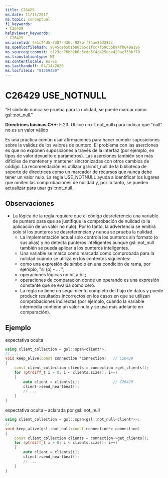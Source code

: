 ```yaml
---
title: C26429
ms.date: 11/15/2017
ms.topic: conceptual
f1_keywords:
- C26429
helpviewer_keywords:
- C26429
ms.assetid: 4e1c74d5-7307-436c-927b-f74ae863282c
ms.openlocfilehash: 9645ceb5b1b80365c1fcc7f59655ba4fb649a196
ms.sourcegitcommit: c123cc76bb2b6c5cde6f4c425ece420ac733bf70
ms.translationtype: MT
ms.contentlocale: es-ES
ms.lasthandoff: 04/14/2020
ms.locfileid: "81359480"
---
```

# <a name="c26429-use_notnull"></a>C26429 USE_NOTNULL

"El símbolo nunca se prueba para la nulidad, se puede marcar como gsl::not_null."

**Directrices básicas C++**: F.23: Utilice un> t not_null\<para indicar que "null" no es un valor válido

Es una práctica común usar afirmaciones para hacer cumplir suposiciones sobre la validez de los valores de puntero. El problema con las aserciones es que no exponen suposiciones a través de la interfaz (por ejemplo, en tipos de valor devuelto o parámetros). Las aserciones también son más difíciles de mantener y mantener sincronizadas con otros cambios de código. La recomendación es utilizar gsl::not_null de la biblioteca de soporte de directrices como un marcador de recursos que nunca debe tener un valor nulo. La regla USE_NOTNULL ayuda a identificar los lugares que omiten las comprobaciones de nulidad y, por lo tanto, se pueden actualizar para usar gsl::not_null.

## <a name="remarks"></a>Observaciones

- La lógica de la regla requiere que el código desreferencia una variable de puntero para que se justifique la comprobación de nulidad (o la aplicación de un valor no nulo). Por lo tanto, la advertencia se emitirá solo si los punteros se desreferencian y nunca se prueba la nulidad.
  - La implementación actual solo controla los punteros sin formato (o sus alias) y no detecta punteros inteligentes aunque gsl::not_null también se pueda aplicar a los punteros inteligentes.
  - Una variable se marca como marcada como comprobada para la nulidad cuando se utiliza en los contextos siguientes:
  - como una expresión de símbolo en una condición de rama, por ejemplo, "si (p) - ... ";
  - operaciones lógicas no bit a bit;
  - operaciones de comparación donde un operando es una expresión constante que se evalúa como cero.
  - La regla no tiene un seguimiento completo del flujo de datos y puede producir resultados incorrectos en los casos en que se utilizan comprobaciones indirectas (por ejemplo, cuando la variable intermedia contiene un valor nulo y se usa más adelante en comparación).

## <a name="example"></a>Ejemplo

expectativa oculta

```cpp
using client_collection = gsl::span<client*>;
// ...
void keep_alive(const connection *connection)   // C26429
{
    const client_collection clients = connection->get_clients();
    for (ptrdiff_t i = 0; i < clients.size(); i++)
    {
        auto client = clients[i];               // C26429
        client->send_heartbeat();
        // ...
    }
}
```

expectativa oculta – aclarada por gsl::not_null

```cpp
using client_collection = gsl::span<gsl::not_null<client*>>;
// ...
void keep_alive(gsl::not_null<const connection*> connection)
{
    const client_collection clients = connection->get_clients();
    for (ptrdiff_t i = 0; i < clients.size(); i++)
    {
        auto client = clients[i];
        client->send_heartbeat();
        // ...
    }
}
```
